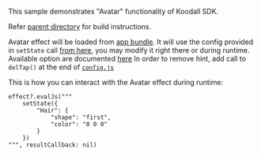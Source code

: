 This sample demonstrates "Avatar" functionality of Koodall SDK.

Refer [parent directory](../) for build instructions.

Avatar effect will be loaded from
[app bundle](avatar/Avatar_effect). It will use
the config provided in `setState` call
[from here](avatar/Avatar_effect/config.js#L97),
you may modify it right there or during runtime.
Available option are documented
[here](avatar/Avatar_effect/Readme.md)
In order to remove hint, add call to `delTap()` at the end of
[`config.js`](avatar/Avatar_effect/config.js#L223)

This is how you can interact with the Avatar effect during runtime:

    effect?.evalJs("""
        setState({
            "Hair": {
                "shape": "first",
                "color": "0 0 0"
            }
        })
    """, resultCallback: nil)